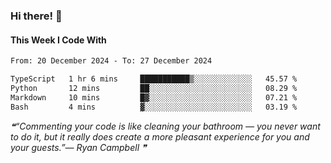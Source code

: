 ### Hi there! 👋

#### This Week I Code With
<!--START_SECTION:waka-->

```txt
From: 20 December 2024 - To: 27 December 2024

TypeScript   1 hr 6 mins     ███████████▒░░░░░░░░░░░░░   45.57 %
Python       12 mins         ██░░░░░░░░░░░░░░░░░░░░░░░   08.29 %
Markdown     10 mins         █▓░░░░░░░░░░░░░░░░░░░░░░░   07.21 %
Bash         4 mins          ▓░░░░░░░░░░░░░░░░░░░░░░░░   03.19 %
```

<!--END_SECTION:waka-->

<!--STARTS_HERE_QUOTE_README-->
<i>❝“Commenting your code is like cleaning your bathroom — you never want to do it, but it really does create a more pleasant experience for you and your guests.”— Ryan Campbell  ❞</i>
<!--ENDS_HERE_QUOTE_README-->
